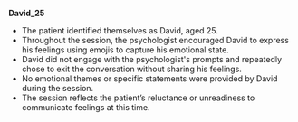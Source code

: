 **David_25**

- The patient identified themselves as David, aged 25.
- Throughout the session, the psychologist encouraged David to express his feelings using emojis to capture his emotional state.
- David did not engage with the psychologist's prompts and repeatedly chose to exit the conversation without sharing his feelings.
- No emotional themes or specific statements were provided by David during the session.
- The session reflects the patient’s reluctance or unreadiness to communicate feelings at this time.